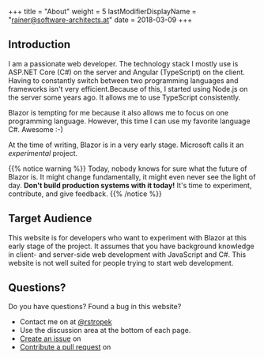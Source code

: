 +++
title = "About"
weight = 5
lastModifierDisplayName = "rainer@software-architects.at"
date = 2018-03-09
+++

## Introduction

I am a passionate web developer. The technology stack I mostly use is ASP.NET Core (C#) on the server and Angular (TypeScript) on the client. Having to constantly switch between two programming languages and frameworks isn't very efficient.Because of this, I started using Node.js on the server some years ago. It allows me to use TypeScript consistently.

Blazor is tempting for me because it also allows me to focus on one programming language. However, this time I can use my favorite language C#. Awesome :-)

At the time of writing, Blazor is in a very early stage. Microsoft calls it an *experimental* project.

{{% notice warning %}}
Today, nobody knows for sure what the future of Blazor is. It might change fundamentally, it might even never see the light of day. **Don't build production systems with it today!** It's time to experiment, contribute, and give feedback.
{{% /notice %}}

## Target Audience

This website is for developers who want to experiment with Blazor at this early stage of the project. It assumes that you have background knowledge in client- and server-side web development with JavaScript and C#. This website is not well suited for people trying to start web development.

## Questions?

Do you have questions? Found a bug in this website?

* Contact me on <i class='fa fa-twitter'></i> at [@rstropek](https://twitter.com/rstropek)
* Use the discussion area at the bottom of each page.
* [Create an issue](https://github.com/software-architects/learn-blazor/issues) on <i class='fa fa-github'></i>
* [Contribute a pull request](https://github.com/software-architects/learn-blazor) on <i class='fa fa-github'></i>
